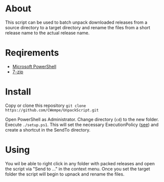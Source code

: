 # About

This script can be used to batch unpack downloaded releases from a source directory to a target directory and rename the files from a short release name to the actual release name.

# Reqirements

* [Microsoft PowerShell](https://msdn.microsoft.com/powershell)
* [7-zip](http://www.7-zip.org/download.html)

# Install

Copy or clone this repository
```git clone https://github.com/CWempe/UnpackScript.git```

Open PowerShell as Administrator.
Change directory (`cd`) to the new folder.
Execute `./setup.ps1`.
This will set the necessary ExecutionPolicy ([see](http://technet.microsoft.com/de-DE/library/hh847748.aspx)) and create a shortcut in the SendTo directory.

# Using

You wil be able to right click in any folder with packed releases and open the script via "Send to ..." in the context menu.
Once you set the target folder the script will begin to upnack and rename the files.
